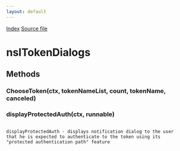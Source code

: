 ```yaml
---
layout: default
---
```

<div id='links'><a href="../index.html">Index</a>
<a href="http://dxr.mozilla.org/mozilla-central/source/security/manager/ssl/public/nsITokenDialogs.idl">Source file</a>
</div>

# nsITokenDialogs #

## Methods ##

### ChooseToken(ctx, tokenNameList, count, tokenName, canceled) ###

### displayProtectedAuth(ctx, runnable) ###
<code>  
displayProtectedAuth - displays notification dialog to the user   
that he is expected to authenticate to the token using its  
"protected authentication path" feature  
  
</code>
